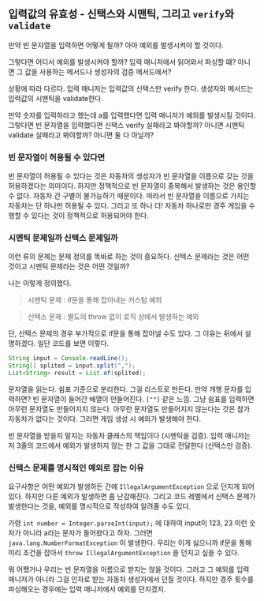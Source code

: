 ## 입력값의 유효성 - 신택스와 시맨틱, 그리고 `verify`와 `validate`

만약 빈 문자열을 입력하면 어떻게 될까? 아마 예외를 발생시켜야 할 것이다.

그렇다면 어디서 예외를 발생시켜야 할까? 입력 매니저에서 읽어와서 파싱할 떄?
아니면 그 값을 사용하는 메서드나 생성자의 검증 메서드에서?

상황에 따라 다르다. 입력 매니저는 입력값의 신택스만 verify 한다. 생성자와 메서드는 입력값의 시맨틱을 validate한다.

만약 숫자를 입력하라고 했는데 a를 입력했다면 입력 매니저가 예외를 발생시킬 것이다.
그렇다면 빈 문자열을 입력했다면 신택스 verify 실패라고 봐야할까? 아니면 시맨틱 validate 실패라고 봐야할까? 아니면 둘 다 아닐까?

### 빈 문자열이 허용될 수 있다면

빈 문자열이 허용될 수 있다는 것은 자동차의 생성자가 빈 문자열을 이름으로 갖는 것을 허용하겠다는 의미이다.
하지만 정책적으로 빈 문자열이 중복해서 발생하는 것은 용인할 수 없다. 자동차 간 구별이 불가능하기 때문이다.
따라서 빈 문자열을 이름으로 가지는 자동차는 단 하나만 허용될 수 있다.
그리고 또 하나 더! 자동차 하나로만 경주 게임을 수행할 수 있다는 것이 정책적으로 허용되어야 한다.

### 시멘틱 문제일까 신텍스 문제일까

이런 류의 문제는 문제 정의를 똑바로 하는 것이 중요하다.
신텍스 문제라는 것은 어떤 것이고 시멘틱 문제라는 것은 어떤 것일까?

나는 이렇게 정의했다.

> 시멘틱 문제 : if문을 통해 잡아내는 커스텀 예외

> 신텍스 문제 : 별도의 throw 없이 로직 상에서 발생하는 예외

단, 신택스 문제의 경우 부가적으로 if문을 통해 잡아낼 수도 있다. 그 이유는 뒤에서 설명하겠다. 일단 
코드를 보면 이렇다.

```java
String input = Console.readLine();
String[] splited = input.split(",");
List<String> result = List.of(splited);
```

문자열을 읽는다. 쉼표 기준으로 분리한다. 그걸 리스트로 만든다.
만약 개행 문자를 입력하면? 빈 문자열이 들어간 배열이 만들어진다. `[""]` 같은 느낌. 그냥 쉼표를 입력하면 아무런 문자열도 만들어지지 않는다. 아무런 문자열도 만들어지지 않는다는 것은 참가 자동차가 없다는 것이다. 그러면 게임 생성 시 예외가 발생해야 한다.

빈 문자열을 받을지 말지는 자동차 클래스의 책임이다 (시멘틱을 검증). 입력 매니저는 저 3줄의 코드에서 예외가 발생하지 않는 한 그 값을 그대로 전달한다 (신택스만 검증).

### 신택스 문제를 명시적인 예외로 잡는 이유

요구사항은 어떤 예외가 발생하든 간에 `IllegalArgumentException` 으로 던지게 되어있다. 하지만 다른 예외가 발생하면 좀 난감해진다. 그리고 코드 레벨에서 신택스 문제가 발생한다는 것을, 예외를 명시적으로 작성하여 알려줄 수도 있다.

가령 `int number = Integer.parseInt(input);` 에 대하여 input이 123, 23 이런 숫자가 아니라 a라는 문자가 들어왔다고 하자. 그러면 `java.lang.NumberFormatException` 이 발생한다. 우리는 이게 싫으니까 if문을 통해 미리 조건을 잡아서 `throw IllegalArgumentException` 을 던지고 싶을 수 있다.

뭐 어쨌거나 우리는 빈 문자열을 이름으로 받지는 않을 것이다. 그러고 그 예외를 입력 매니저가 아니라 그걸 인자로 받는 자동차 생성자에서 던질 것이다. 하지만 경주 횟수를 파싱해오는 경우에는 입력 매니저에서 예외를 던지겠지.